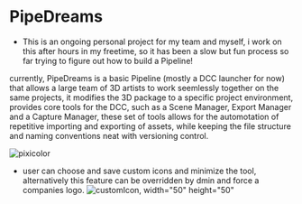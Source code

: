# PipeDreams

- This is an ongoing personal project for my team and myself, i work on this after hours in my freetime, so it has been a slow but fun process so far trying to figure out
  how to build a Pipeline!

currently, PipeDreams is a basic Pipeline (mostly a DCC launcher for now) 
that allows a large team of 3D artists to work seemlessly together on the same projects,
it modifies the 3D package to a specific project environment, provides core tools for the DCC, such as a Scene Manager, Export Manager and a Capture Manager,
these set of tools allows for the automotation of repetitive importing and exporting of assets, while keeping the file structure and naming conventions neat
with versioning control.


![pixicolor](https://user-images.githubusercontent.com/80905013/193423638-1d37a040-c230-48b5-a7dc-78e5a56ed3e2.gif)


- user can choose and save custom icons and minimize the tool, alternatively this feature can be overridden by dmin and force a companies logo.
![customIcon, width="50" height="50"](https://user-images.githubusercontent.com/80905013/193425069-d08f061a-a1ea-4dfa-a91d-60b0e21296e0.gif)
